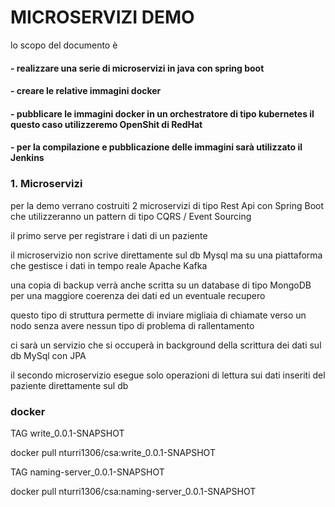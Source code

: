 # MICROSERVIZI DEMO

lo scopo del documento è

#### - realizzare una serie di microservizi in java con spring boot 

#### - creare le relative immagini docker

#### - pubblicare le immagini docker in un orchestratore di tipo kubernetes il questo caso utilizzeremo OpenShit di RedHat

#### - per la compilazione e pubblicazione delle immagini sarà utilizzato il Jenkins







### 1. Microservizi

per la demo verrano costruiti 2 microservizi di tipo Rest Api con Spring Boot che utilizzeranno un pattern di tipo CQRS / Event Sourcing

il primo serve per registrare i dati di un paziente 

il microservizio non scrive direttamente sul db Mysql ma su una piattaforma che gestisce i dati in tempo reale Apache Kafka

una copia di backup verrà anche scritta su un database di tipo MongoDB per una maggiore coerenza dei dati ed un eventuale recupero 

questo tipo di struttura permette di inviare migliaia di chiamate verso un nodo senza avere nessun tipo di problema di rallentamento

ci sarà un servizio che si occuperà in background della scrittura dei dati sul db MySql con JPA


il secondo microservizio esegue solo operazioni di lettura sui dati inseriti del paziente direttamente sul db




### docker

TAG write_0.0.1-SNAPSHOT

docker pull nturri1306/csa:write_0.0.1-SNAPSHOT

TAG naming-server_0.0.1-SNAPSHOT

docker pull nturri1306/csa:naming-server_0.0.1-SNAPSHOT






